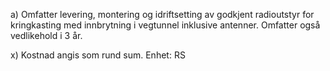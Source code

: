 a) Omfatter levering, montering og idriftsetting av godkjent radioutstyr for kringkasting med innbrytning i vegtunnel inklusive antenner. Omfatter også vedlikehold i 3 år.

x) Kostnad angis som rund sum. Enhet: RS

